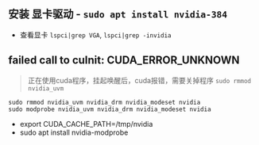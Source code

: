 ## 安装 显卡驱动 - `sudo apt install nvidia-384`
- 查看显卡 `lspci|grep VGA`, `lspci|grep -invidia`

## failed call to cuInit: CUDA_ERROR_UNKNOWN
> 正在使用cuda程序，挂起唤醒后，cuda报错，需要关掉程序 `sudo rmmod nvidia_uvm`

```
sudo rmmod nvidia_uvm nvidia_drm nvidia_modeset nvidia
sudo modprobe nvidia_uvm nvidia_drm nvidia_modeset nvidia
```
- export CUDA_CACHE_PATH=/tmp/nvidia
- sudo apt install nvidia-modprobe



